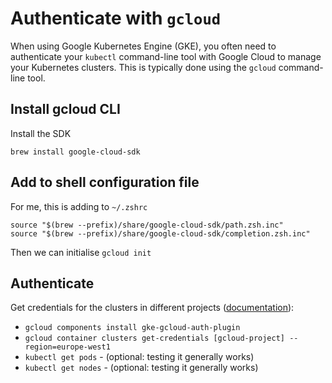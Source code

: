 # Authenticate with `gcloud`

When using Google Kubernetes Engine (GKE), you often need to authenticate your `kubectl` command-line tool with Google Cloud to manage your Kubernetes clusters. This is typically done using the `gcloud` command-line tool.

## Install gcloud CLI

Install the SDK

`brew install google-cloud-sdk`

## Add to shell configuration file

For me, this is adding to `~/.zshrc`

```text
source "$(brew --prefix)/share/google-cloud-sdk/path.zsh.inc"
source "$(brew --prefix)/share/google-cloud-sdk/completion.zsh.inc"
```

Then we can initialise `gcloud init`

## Authenticate

Get credentials for the clusters in different projects ([documentation](https://cloud.google.com/kubernetes-engine/docs/how-to/cluster-access-for-kubectl)):

- `gcloud components install gke-gcloud-auth-plugin`
- `gcloud container clusters get-credentials [gcloud-project] --region=europe-west1`
- `kubectl get pods` - (optional: testing it generally works)
- `kubectl get nodes` - (optional: testing it generally works)
